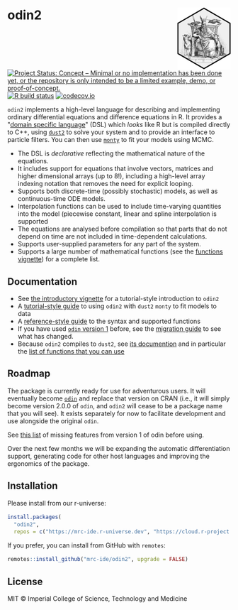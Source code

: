 # odin2 <img src='man/figures/logo.png' align="right" height="139" />

<!-- badges: start -->
[![Project Status: Concept – Minimal or no implementation has been done yet, or the repository is only intended to be a limited example, demo, or proof-of-concept.](https://www.repostatus.org/badges/latest/concept.svg)](https://www.repostatus.org/#concept)
[![R build status](https://github.com/mrc-ide/odin2/workflows/R-CMD-check/badge.svg)](https://github.com/mrc-ide/odin2/actions)
[![codecov.io](https://codecov.io/github/mrc-ide/odin2/coverage.svg?branch=main)](https://codecov.io/github/mrc-ide/odin2?branch=main)
<!-- badges: end -->

`odin2` implements a high-level language for describing and implementing ordinary differential equations and difference equations in R.  It provides a "[domain specific language](https://en.wikipedia.org/wiki/Domain-specific_language)" (DSL) which _looks_ like R but is compiled directly to C++, using [`dust2`](https://mrc-ide.github.io/dust2/) to solve your system and to provide an interface to particle filters.  You can then use [`monty`](https://mrc-ide.github.io/monty/) to fit your models using MCMC.

* The DSL is _declarative_ reflecting the mathematical nature of the equations.
* It includes support for equations that involve vectors, matrices and higher dimensional arrays (up to 8!), including a high-level array indexing notation that removes the need for explicit looping.
* Supports both discrete-time (possibly stochastic) models, as well as continuous-time ODE models.
* Interpolation functions can be used to include time-varying quantities into the model (piecewise constant, linear and spline interpolation is supported
* The equations are analysed before compilation so that parts that do not depend on time are not included in time-dependent calculations.
* Supports user-supplied parameters for any part of the system.
* Supports a large number of mathematical functions (see the [functions vignette](https://mrc-ide.github.io/odin2/articles/functions.html)) for a complete list.

## Documentation

* See [the introductory vignette](https://mrc-ide.github.io/odin2/articles/odin2.html) for a tutorial-style introduction to `odin2`
* A [tutorial-style guide](https://mrc-ide.github.io/odin2/articles/fitting.html) to using `odin2` with `dust2` `monty` to fit models to data
* A [reference-style guide](https://mrc-ide.github.io/odin2/articles/functions.html) to the syntax and supported functions
* If you have used [`odin` version 1](https://mrc-ide.github.io/odin) before, see the [migration guide](https://mrc-ide.github.io/odin2/articles/migrating.html) to see what has changed.
* Because `odin2` compiles to `dust2`, see [its documention](https://mrc-ide.github.io/dust2) and in particular the [list of functions that you can use](https://mrc-ide.github.io/dust2/reference/index.html)

## Roadmap

The package is currently ready for use for adventurous users.  It will eventually become [`odin`](https://mrc-ide.github.io/odin) and replace that version on CRAN (i.e., it will simply become version 2.0.0 of `odin`, and `odin2` will cease to be a package name that you will see).  It exists separately for now to facilitate development and use alongside the original `odin`.

See [this list](https://mrc-ide.github.io/odin2/articles/migrating.html#missing-features) of missing features from version 1 of odin before using.

Over the next few months we will be expanding the automatic differentiation support, generating code for other host languages and improving the ergonomics of the package.

## Installation

Please install from our r-universe:

```r
install.packages(
  "odin2",
  repos = c("https://mrc-ide.r-universe.dev", "https://cloud.r-project.org"))
```

If you prefer, you can install from GitHub with `remotes`:

```r
remotes::install_github("mrc-ide/odin2", upgrade = FALSE)
```

## License

MIT © Imperial College of Science, Technology and Medicine
